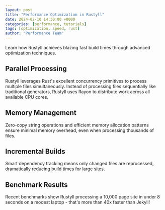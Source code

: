 ```yaml
---
layout: post
title: "Performance Optimization in Rustyll"
date: 2024-02-10 14:30:00 +0000
categories: [performance, tutorials]
tags: [optimization, speed, rust]
author: "Performance Team"
---
```


Learn how Rustyll achieves blazing fast build times through advanced optimization techniques.

## Parallel Processing

Rustyll leverages Rust's excellent concurrency primitives to process multiple files simultaneously. Instead of processing files sequentially like traditional generators, Rustyll uses Rayon to distribute work across all available CPU cores.

## Memory Management

Zero-copy string operations and efficient memory allocation patterns ensure minimal memory overhead, even when processing thousands of files.

## Incremental Builds

Smart dependency tracking means only changed files are reprocessed, dramatically reducing build times for large sites.

## Benchmark Results

Recent benchmarks show Rustyll processing a 10,000 page site in under 8 seconds on a modest laptop - that's more than 40x faster than Jekyll!